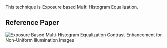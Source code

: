 This technique is Exposure based Multi Histogram Equalization.  

## Reference Paper  

![Exposure Based Multi-Histogram Equalization Contrast Enhancement for Non-Uniform Illumination Images](https://ieeexplore.ieee.org/document/8721128)
